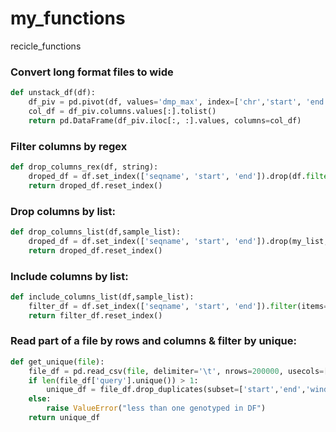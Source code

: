 # my_functions
recicle_functions

### Convert long format files to wide
```py
def unstack_df(df):
    df_piv = pd.pivot(df, values='dmp_max', index=['chr','start', 'end'], columns=['query']).reset_index()
    col_df = df_piv.columns.values[:].tolist()
    return pd.DataFrame(df_piv.iloc[:, :].values, columns=col_df)
```

### Filter columns by regex
```py
def drop_columns_rex(df, string):
    droped_df = df.set_index(['seqname', 'start', 'end']).drop(df.filter(regex=string).columns, axis=1)
    return droped_df.reset_index()
```

### Drop columns by list:
```py
def drop_columns_list(df,sample_list):
    droped_df = df.set_index(['seqname', 'start', 'end']).drop(my_list, axis=1)
    return droped_df.reset_index()
```

### Include columns by list:
```py
def include_columns_list(df,sample_list):
    filter_df = df.set_index(['seqname', 'start', 'end']).filter(items=my_list, axis=1)
    return filter_df.reset_index()
```
### Read part of a file by rows and columns & filter by unique:
```py
def get_unique(file):
    file_df = pd.read_csv(file, delimiter='\t', nrows=200000, usecols=['chr','start','end','query','window'])
    if len(file_df['query'].unique()) > 1:
        unique_df = file_df.drop_duplicates(subset=['start','end','window'], keep='first')
    else:
        raise ValueError("less than one genotyped in DF")
    return unique_df
```
